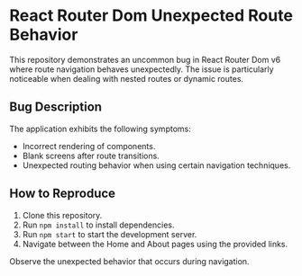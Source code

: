 # React Router Dom Unexpected Route Behavior

This repository demonstrates an uncommon bug in React Router Dom v6 where route navigation behaves unexpectedly.  The issue is particularly noticeable when dealing with nested routes or dynamic routes.

## Bug Description

The application exhibits the following symptoms:

* Incorrect rendering of components.
* Blank screens after route transitions.
* Unexpected routing behavior when using certain navigation techniques.

## How to Reproduce

1. Clone this repository.
2. Run `npm install` to install dependencies.
3. Run `npm start` to start the development server.
4. Navigate between the Home and About pages using the provided links.

Observe the unexpected behavior that occurs during navigation.